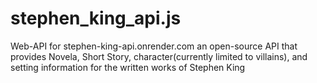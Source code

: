 # stephen_king_api.js
Web-API for stephen-king-api.onrender.com an open-source API that provides Novela, Short Story, character(currently limited to villains), and setting information for the written works of Stephen King
